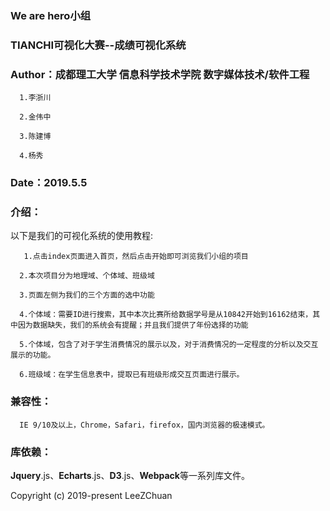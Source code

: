 ### We are hero小组
### TIANCHI可视化大赛--成绩可视化系统
### Author：成都理工大学 信息科学技术学院 数字媒体技术/软件工程
      1.李浙川
	  
	  2.金伟中
	  
	  3.陈建博
	  
	  4.杨秀
	  
### Date：2019.5.5




### 介绍：

以下是我们的可视化系统的使用教程:

       1.点击index页面进入首页，然后点击开始即可浏览我们小组的项目
	  
	  2.本次项目分为地理域、个体域、班级域
	  
	  3.页面左侧为我们的三个方面的选中功能
	  
	  4.个体域：需要ID进行搜索，其中本次比赛所给数据学号是从10842开始到16162结束，其中因为数据缺失，我们的系统会有提醒；并且我们提供了年份选择的功能
	  
	  5.个体域，包含了对于学生消费情况的展示以及，对于消费情况的一定程度的分析以及交互展示的功能。
	  
	  6.班级域：在学生信息表中，提取已有班级形成交互页面进行展示。

### 兼容性：
      
	  IE 9/10及以上，Chrome，Safari，firefox，国内浏览器的极速模式。
 
### 库依赖：

**Jquery**.js、**Echarts**.js、**D3**.js、**Webpack**等一系列库文件。

Copyright (c) 2019-present LeeZChuan
